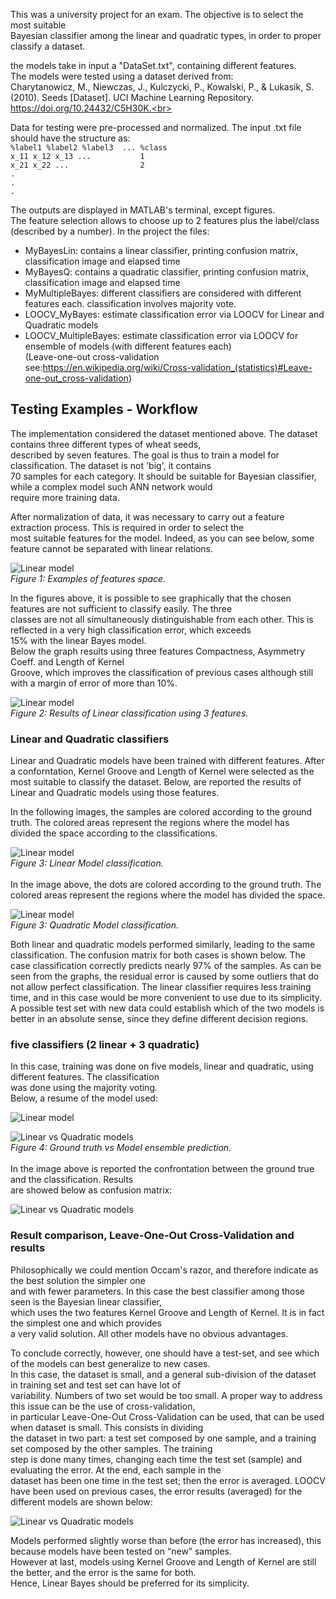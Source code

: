 This was a university project for an exam. The objective is to select the most suitable  
Bayesian classifier among the linear and quadratic types, in order to proper classify a dataset.   

the models take in input a "DataSet.txt", containing different features.  
The models were tested using a dataset derived from:    
Charytanowicz, M., Niewczas, J., Kulczycki, P., Kowalski, P., & Lukasik, S. (2010). Seeds [Dataset]. UCI Machine Learning Repository. https://doi.org/10.24432/C5H30K.<br>   

Data for testing were pre-processed and normalized. The input .txt file should have the structure as:   
`%label1 %label2 %label3  ... %class`  
`x_11 x_12 x_13 ...           1`   
`x_21 x_22 ...                2`  
`.`  
`.`  
`.`   

The outputs are displayed in MATLAB's terminal, except figures.   
The feature selection allows to choose up to 2 features plus the label/class (described by a number).
In the project the files:  
* MyBayesLin: contains a linear classifier, printing confusion matrix, classification image and elapsed time
* MyBayesQ:   contains a quadratic classifier, printing confusion matrix, classification image and elapsed time  
* MyMultipleBayes: different classifiers are considered with different features each. classification involves majority vote. 
* LOOCV_MyBayes: estimate classification error via LOOCV for Linear and Quadratic models  
* LOOCV_MultipleBayes: estimate classification error via LOOCV for ensemble of models (with different features each)  
(Leave-one-out cross-validation see:https://en.wikipedia.org/wiki/Cross-validation_(statistics)#Leave-one-out_cross-validation)    




## Testing Examples - Workflow

The implementation considered the dataset mentioned above. The dataset contains three different types of wheat seeds,  
described by seven features. The goal is thus to  train a model for classification. The dataset is not 'big', it contains   
70 samples for each category. It should be suitable for Bayesian classifier, while a complex model such ANN network would   
require more training data.   

After normalization of data, it was necessary to carry out a feature extraction process. This is required in order to select the   
most suitable features for the model. Indeed, as you can see below, some feature cannot be separated with linear relations. 

![Linear model](images/feature_example.png)  
_Figure 1: Examples of features space._  <br>   
 
In the figures above, it is possible to see graphically that the chosen features are not sufficient to classify easily. The three   
classes are not all simultaneously distinguishable from each other. This is reflected in a very high classification error, which exceeds   
15% with the linear Bayes model.      
Below the graph  results using three features Compactness, Asymmetry Coeff. and Length of Kernel   
Groove, which improves the classification of previous cases although still with a margin of error of more than 10%.

![Linear model](images/image3d.png)  
_Figure 2: Results of Linear classification using 3 features._  <br>   


### Linear and Quadratic classifiers
Linear and Quadratic models have been trained with different features. After a conforntation, Kernel Groove and Length of Kernel were
selected as the most suitable to classify the dataset. Below, are reported the results of Linear and Quadratic models using those features. <br>

In the following images, the samples are colored according to the ground truth. The colored areas represent the regions where the model has   
divided the space according to the classifications. <br>  


![Linear model](images/linear.png)  
_Figure 3: Linear Model classification._  <br>   
In the image above, the dots are colored according to the ground truth. The colored areas represent the regions where the model has divided the space. <br>   

 ![Linear model](images/quadratic.png)  
_Figure 3: Quadratic Model classification._  <br>    

Both linear and quadratic models performed similarly, leading to the same classification.
The confusion matrix for both cases is shown below. The case classification correctly predicts nearly 97% of the samples. As can be seen from the graphs, the residual error is caused by some outliers that do not allow perfect classification. The linear classifier requires less training time, and in this case would be more convenient to use due to its simplicity. A possible test set with new data could establish which of the two models is better in an absolute sense, since they define different decision regions.




### five classifiers (2 linear + 3 quadratic) 

In this case, training was done on five models, linear and quadratic, using different features. The classification  
was done using the majority voting.  <br>
Below, a resume of the model used:  

 ![Linear model](images/models_multi.png)  


![Linear vs Quadratic models](images/confrontation.png)  
_Figure 4: Ground truth vs Model ensemble prediction._ <br>   
In the image above is reported the confrontation between the ground true and the classification. Results  
are showed below as confusion matrix:

![Linear vs Quadratic models](images/matrix_multi.png)  

### Result comparison, Leave-One-Out Cross-Validation and results
Philosophically we could mention Occam's razor, and therefore indicate as the best solution the simpler one   
and with fewer parameters.  In this case the best classifier among those seen is the Bayesian linear classifier,  
which uses the two features Kernel Groove and Length of Kernel. It is in fact the simplest one and which provides   
a very valid solution. All other models have no obvious advantages. <br> 

To conclude correctly, however, one should have a test-set, and see which of the models can best generalize to new cases.  
In this case, the dataset is small, and a general sub-division of the dataset in training set and test set can have lot of   
variability. Numbers of two set would be too small. A proper way to address this issue can be the use of cross-validation,   
in particular Leave-One-Out Cross-Validation can be used, that can be used when dataset is small. This consists in dividing   
the dataset in two part: a test set composed by one sample, and a training set composed by the other samples. The training   
step is done many times, changing each time the test set (sample) and evaluating the error. At the end, each sample in the   
dataset has been one time in the test set; then the error is averaged.
LOOCV have been used on previous cases, the error results (averaged) for the different models are shown below:

![Linear vs Quadratic models](images/error.png)  

Models performed slightly worse than before (the error has increased), this because models have been tested on “new” samples.  
However at last, models using Kernel Groove and Length of Kernel are still the better, and the error is the same for both.    
Hence, Linear Bayes should be preferred for its simplicity.









